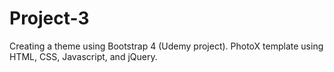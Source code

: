 # Project-3
Creating a theme using Bootstrap 4 (Udemy project).
PhotoX template using HTML, CSS, Javascript, and jQuery.
